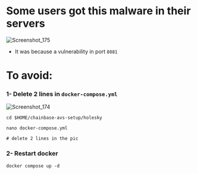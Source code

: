 # Some users got this **malware** in their servers

![Screenshot_175](https://github.com/user-attachments/assets/4aa40fd9-bd23-4f3b-bc0b-dea2d8eb973d)

* It was because a vulnerability in port `8081`

# To avoid:

### 1- Delete 2 lines in `docker-compose.yml`

![Screenshot_174](https://github.com/user-attachments/assets/d09fe310-2936-4b50-b7fd-9061f73118d3)

```console
cd $HOME/chainbase-avs-setup/holesky

nano docker-compose.yml

# delete 2 lines in the pic
```

### 2- Restart docker
```console
docker compose up -d
```
